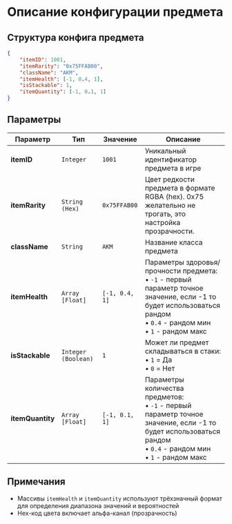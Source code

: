 # Описание конфигурации предмета

## Структура конфига предмета

```json
{
    "itemID": 1001,
    "itemRarity": "0x75FFAB00",
    "className": "AKM",
    "itemHealth": [-1, 0.4, 1],
    "isStackable": 1,
    "itemQuantity": [-1, 0.1, 1]
}
```

## Параметры

| Параметр | Тип | Значение | Описание |
|----------|-----|----------|----------|
| **itemID** | `Integer` | `1001` | Уникальный идентификатор предмета в игре |
| **itemRarity** | `String (Hex)` | `0x75FFAB00` | Цвет редкости предмета в формате RGBA (hex). 0x75 желательно не трогать, это настройка прозрачности.|
| **className** | `String` | `AKM` | Название класса предмета |
| **itemHealth** | `Array [Float]` | `[-1, 0.4, 1]` | Параметры здоровья/прочности предмета:<br>• `-1` - первый параметр точное значение, если -1 то будет использоваться рандом <br>• `0.4` - рандом мин<br>• `1` - рандом макс |
| **isStackable** | `Integer (Boolean)` | `1` | Может ли предмет складываться в стаки:<br>• `1` = Да<br>• `0` = Нет |
| **itemQuantity** | `Array [Float]` | `[-1, 0.1, 1]` | Параметры количества предметов:<br>• `-1` - первый параметр точное значение, если -1 то будет использоваться рандом <br>• `0.4` - рандом мин<br>• `1` - рандом макс |

## Примечания

- Массивы `itemHealth` и `itemQuantity` используют трёхзначный формат для определения диапазона значений и вероятностей
- Hex-код цвета включает альфа-канал (прозрачность)
